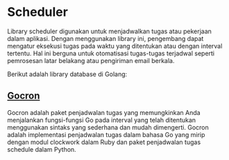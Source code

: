 # Scheduler

Library scheduler digunakan untuk menjadwalkan tugas atau pekerjaan dalam aplikasi. Dengan menggunakan library ini, pengembang
dapat mengatur eksekusi tugas pada waktu yang ditentukan atau dengan interval tertentu. Hal ini berguna untuk otomatisasi
tugas-tugas terjadwal seperti pemrosesan latar belakang atau pengiriman email berkala.

Berikut adalah library database di Golang:

## [Gocron](https://github.com/go-co-op/gocron)

Gocron adalah paket penjadwalan tugas yang memungkinkan Anda menjalankan fungsi-fungsi Go pada interval yang telah ditentukan 
menggunakan sintaks yang sederhana dan mudah dimengerti. Gocron adalah implementasi penjadwalan tugas dalam bahasa Go yang 
mirip dengan modul clockwork dalam Ruby dan paket penjadwalan tugas schedule dalam Python.